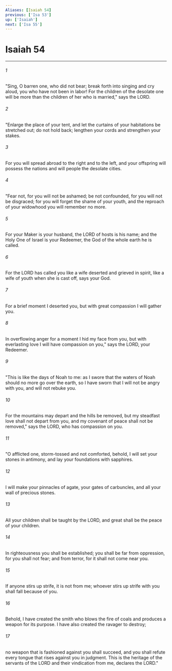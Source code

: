 ```yaml
---
Aliases: [Isaiah 54]
previous: ['Isa 53']
up: ['Isaiah']
next: ['Isa 55']
---
```

# Isaiah 54

***

 

###### 1 
"Sing, O barren one, who did not bear; 
 break forth into singing and cry aloud, 
 you who have not been in labor! 
 For the children of the desolate one will be more 
 than the children of her who is married," says the LORD. 
 
 

###### 2 
"Enlarge the place of your tent, 
 and let the curtains of your habitations be stretched out; 
 do not hold back; lengthen your cords 
 and strengthen your stakes. 
 
 

###### 3 
For you will spread abroad to the right and to the left, 
 and your offspring will possess the nations 
 and will people the desolate cities.
 
 

###### 4 
"Fear not, for you will not be ashamed; 
 be not confounded, for you will not be disgraced; 
 for you will forget the shame of your youth, 
 and the reproach of your widowhood you will remember no more. 
 
 

###### 5 
For your Maker is your husband, 
 the LORD of hosts is his name; 
 and the Holy One of Israel is your Redeemer, 
 the God of the whole earth he is called. 
 
 

###### 6 
For the LORD has called you 
 like a wife deserted and grieved in spirit, 
 like a wife of youth when she is cast off, 
 says your God. 
 
 

###### 7 
For a brief moment I deserted you, 
 but with great compassion I will gather you. 
 
 

###### 8 
In overflowing anger for a moment 
 I hid my face from you, 
 but with everlasting love I will have compassion on you," 
 says the LORD, your Redeemer.
 
 

###### 9 
"This is like the days of Noah to me: 
 as I swore that the waters of Noah 
 should no more go over the earth, 
 so I have sworn that I will not be angry with you, 
 and will not rebuke you. 
 
 

###### 10 
For the mountains may depart 
 and the hills be removed, 
 but my steadfast love shall not depart from you, 
 and my covenant of peace shall not be removed," 
 says the LORD, who has compassion on you.
 
 

###### 11 
"O afflicted one, storm-tossed and not comforted, 
 behold, I will set your stones in antimony, 
 and lay your foundations with sapphires. 
 
 

###### 12 
I will make your pinnacles of agate, 
 your gates of carbuncles, 
 and all your wall of precious stones. 
 
 

###### 13 
All your children shall be taught by the LORD, 
 and great shall be the peace of your children. 
 
 

###### 14 
In righteousness you shall be established; 
 you shall be far from oppression, for you shall not fear; 
 and from terror, for it shall not come near you. 
 
 

###### 15 
If anyone stirs up strife, 
 it is not from me; 
 whoever stirs up strife with you 
 shall fall because of you. 
 
 

###### 16 
Behold, I have created the smith 
 who blows the fire of coals 
 and produces a weapon for its purpose. 
 I have also created the ravager to destroy; 
 
 

###### 17 
no weapon that is fashioned against you shall succeed, 
 and you shall refute every tongue that rises against you in judgment. 
 This is the heritage of the servants of the LORD 
 and their vindication from me, declares the LORD."
 
